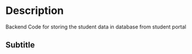 # Description
Backend Code for storing the student data in database from  student portal
## Subtitle
